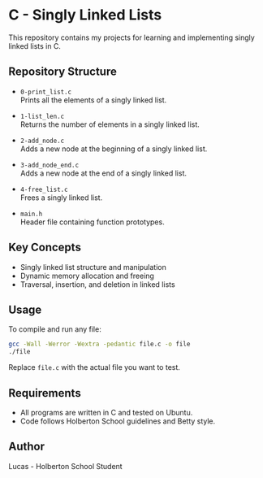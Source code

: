 # C - Singly Linked Lists

This repository contains my projects for learning and implementing singly linked lists in C.

## Repository Structure

- `0-print_list.c`  
  Prints all the elements of a singly linked list.

- `1-list_len.c`  
  Returns the number of elements in a singly linked list.

- `2-add_node.c`  
  Adds a new node at the beginning of a singly linked list.

- `3-add_node_end.c`  
  Adds a new node at the end of a singly linked list.

- `4-free_list.c`  
  Frees a singly linked list.

- `main.h`  
  Header file containing function prototypes.

## Key Concepts

- Singly linked list structure and manipulation
- Dynamic memory allocation and freeing
- Traversal, insertion, and deletion in linked lists

## Usage

To compile and run any file:

```bash
gcc -Wall -Werror -Wextra -pedantic file.c -o file
./file
```

Replace `file.c` with the actual file you want to test.

## Requirements

- All programs are written in C and tested on Ubuntu.
- Code follows Holberton School guidelines and Betty style.

## Author

Lucas - Holberton School Student
